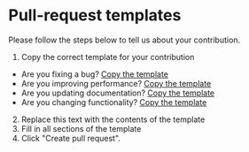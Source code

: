 # Pull-request templates

Please follow the steps below to tell us about your contribution.

1. Copy the correct template for your contribution
  - Are you fixing a bug? [Copy the template](https://github.com/simonwhatley/govuk-publishing-frontend/tree/master/.github/PULL_REQUEST_TEMPLATE/BUG_FIX.md)
  - Are you improving performance? [Copy the template](https://github.com/simonwhatley/govuk-publishing-frontend/tree/master/.github/PULL_REQUEST_TEMPLATE/PERFORMANCE_IMPROVEMENT.md)
  - Are you updating documentation? [Copy the template](https://github.com/simonwhatley/govuk-publishing-frontend/tree/master/.github/PULL_REQUEST_TEMPLATE/DOCUMENTATION.md)
  - Are you changing functionality? [Copy the template](https://github.com/simonwhatley/govuk-publishing-frontend/tree/master/.github/PULL_REQUEST_TEMPLATE/FEATURE_CHANGE.md)
2. Replace this text with the contents of the template
3. Fill in all sections of the template
4. Click "Create pull request".

